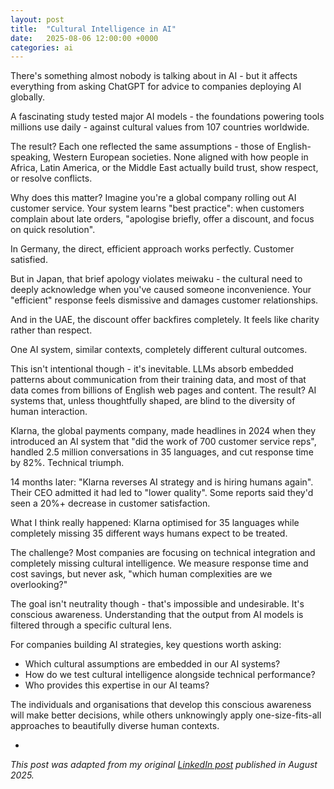 ```yaml
---
layout: post
title:  "Cultural Intelligence in AI"
date:   2025-08-06 12:00:00 +0000
categories: ai
---
```


There's something almost nobody is talking about in AI - but it affects everything from asking ChatGPT for advice to companies deploying AI globally.

A fascinating study tested major AI models - the foundations powering tools millions use daily - against cultural values from 107 countries worldwide.

The result? Each one reflected the same assumptions - those of English-speaking, Western European societies. None aligned with how people in Africa, Latin America, or the Middle East actually build trust, show respect, or resolve conflicts.

Why does this matter? Imagine you're a global company rolling out AI customer service. Your system learns "best practice": when customers complain about late orders, "apologise briefly, offer a discount, and focus on quick resolution".

In Germany, the direct, efficient approach works perfectly. Customer satisfied.

But in Japan, that brief apology violates meiwaku - the cultural need to deeply acknowledge when you've caused someone inconvenience. Your "efficient" response feels dismissive and damages customer relationships.

And in the UAE, the discount offer backfires completely. It feels like charity rather than respect.

One AI system, similar contexts, completely different cultural outcomes.

This isn't intentional though - it's inevitable. LLMs absorb embedded patterns about communication from their training data, and most of that data comes from billions of English web pages and content. The result? AI systems that, unless thoughtfully shaped, are blind to the diversity of human interaction.

Klarna, the global payments company, made headlines in 2024 when they introduced an AI system that "did the work of 700 customer service reps", handled 2.5 million conversations in 35 languages, and cut response time by 82%. Technical triumph.

14 months later: "Klarna reverses AI strategy and is hiring humans again". Their CEO admitted it had led to "lower quality". Some reports said they'd seen a 20%+ decrease in customer satisfaction.

What I think really happened: Klarna optimised for 35 languages while completely missing 35 different ways humans expect to be treated.

The challenge? Most companies are focusing on technical integration and completely missing cultural intelligence. We measure response time and cost savings, but never ask, "which human complexities are we overlooking?"

The goal isn't neutrality though - that's impossible and undesirable. It's conscious awareness. Understanding that the output from AI models is filtered through a specific cultural lens.


For companies building AI strategies, key questions worth asking:

* Which cultural assumptions are embedded in our AI systems?
* How do we test cultural intelligence alongside technical performance?
* Who provides this expertise in our AI teams?


The individuals and organisations that develop this conscious awareness will make better decisions, while others unknowingly apply one-size-fits-all approaches to beautifully diverse human contexts.

-

_This post was adapted from my original [LinkedIn post][li-link] published in August 2025._

[li-link]: https://www.linkedin.com/feed/update/urn:li:activity:7358405153139367937/